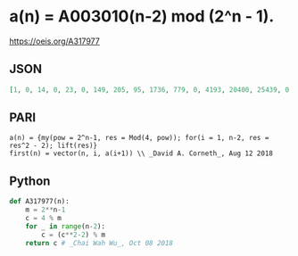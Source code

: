 # a\(n\) \= A003010\(n\-2\) mod \(2^n \- 1\)\.
https://oeis.org/A317977
## JSON
```JSON
[1, 0, 14, 0, 23, 0, 149, 205, 95, 1736, 779, 0, 4193, 20400, 25439, 0, 221468, 0, 1036394, 840107, 1751891, 6107895, 5639594, 8772568, 66322529, 60611448, 99083624, 458738443, 989927528, 0, 3038229779, 5238898821, 393215, 11960838285, 27264928469, 117093979072, 274827575393, 276971366821]
```
## PARI
```PARI
a(n) = {my(pow = 2^n-1, res = Mod(4, pow)); for(i = 1, n-2, res = res^2 - 2); lift(res)}
first(n) = vector(n, i, a(i+1)) \\ _David A. Corneth_, Aug 12 2018
```
## Python
```Python
def A317977(n):
    m = 2**n-1
    c = 4 % m
    for _ in range(n-2):
        c = (c**2-2) % m
    return c # _Chai Wah Wu_, Oct 08 2018
```
